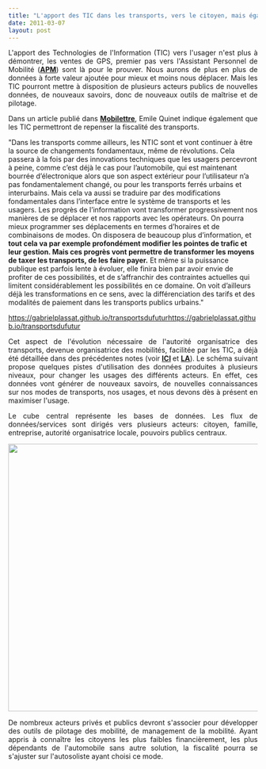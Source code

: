 ```yaml
---
title: "L'apport des TIC dans les transports, vers le citoyen, mais également vers l'autorité"
date: 2011-03-07
layout: post
---
```


<p style="text-align: justify;">L'apport des Technologies de l'Information (TIC) vers l'usager n'est plus à démontrer, les ventes de GPS, premier pas vers l'Assistant Personnel de Mobilité (<a href="/2011/03/gps-assistant-personnel-de-mobilite-et-neurophysiologie.html" target="_self" rel="noopener noreferrer"><strong>APM</strong></a>) sont là pour le prouver. Nous aurons de plus en plus de données à forte valeur ajoutée pour mieux et moins nous déplacer. Mais les TIC pourront mettre à disposition de plusieurs acteurs publics de nouvelles données, de nouveaux savoirs, donc de nouveaux outils de maîtrise et de pilotage.</p>

<p style="text-align: justify;">Dans un article publié dans <a href="http://www.mobilettre.com/comment-moderniser-la-fiscalite-des-transports/" target="_blank" rel="noopener noreferrer"><strong>Mobilettre</strong></a>, Emile Quinet indique également que les TIC permettront de repenser la fiscalité des transports.</p>

<!--more--> "Dans les transports comme ailleurs, les NTIC sont et vont continuer à être la source de changements fondamentaux, même de révolutions. Cela passera à la fois par des innovations techniques que les usagers percevront à peine, comme c’est déjà le cas pour l’automobile, qui est maintenant bourrée d’électronique alors que son aspect extérieur pour l’utilisateur n’a pas fondamentalement changé, ou pour les transports ferrés urbains et interurbains. Mais cela va aussi se traduire par des modifications fondamentales dans l’interface entre le système de transports et les usagers. Les progrès de l’information vont transformer progressivement nos manières de se déplacer et nos rapports avec les opérateurs. On pourra mieux programmer ses déplacements en termes d’horaires et de combinaisons de modes. On disposera de beaucoup plus d’information, et <strong>tout cela va par exemple profondément modifier les pointes de trafic et leur gestion. Mais ces progrès vont permettre de transformer les moyens de taxer les transports, de les faire payer.</strong> Et même si la puissance publique est parfois lente à évoluer, elle finira bien par avoir envie de profiter de ces possibilités, et de s’affranchir des contraintes actuelles qui limitent considérablement les possibilités en ce domaine. On voit d’ailleurs déjà les transformations en ce sens, avec la différenciation des tarifs et des modalités de paiement dans les transports publics urbains."
https://gabrielplassat.github.io/transportsdufuturhttps://gabrielplassat.github.io/transportsdufutur
<p style="text-align: justify;">Cet aspect de l'évolution nécessaire de l'autorité organisatrice des transports, devenue organisatrice des mobilités, facilitée par les TIC, a déjà été détaillée dans des précédentes notes (voir <strong><a href="/2010/09/metanote-tdf-7-la-donnee-enjeu-strategique-des-mobilites-multimodales-quelles-perspectives.html" target="_blank" rel="noopener noreferrer">ICI</a> </strong>et <a href="/2009/11/autorite-des-transports-vers-une-revolution.html" target="_blank" rel="noopener noreferrer"><strong>LA</strong></a>). Le schéma suivant propose quelques pistes d'utilisation des données produites à plusieurs niveaux, pour changer les usages des différents acteurs. En effet, ces données vont générer de nouveaux savoirs, de nouvelles connaissances sur nos modes de transports, nos usages, et nous devons dès à présent en maximiser l'usage.</p>

<p style="text-align: justify;">Le cube central représente les bases de données. Les flux de données/services sont dirigés vers plusieurs acteurs: citoyen, famille, entreprise, autorité organisatrice locale, pouvoirs publics centraux.</p>

<a href="https://transportsdufutur.ademe.fr/wp-content/uploads/sites/6/2011/03/cube.jpg"><img class="aligncenter wp-image-5411 size-full" src="https://transportsdufutur.ademe.fr/wp-content/uploads/sites/6/2011/03/cube.jpg" alt="" width="720" height="540" /></a>

<p style="text-align: justify;">De nombreux acteurs privés et publics devront s'associer pour développer des outils de pilotage des mobilité, de management de la mobilité. Ayant appris à connaître les citoyens les plus faibles financièrement, les plus dépendants de l'automobile sans autre solution, la fiscalité pourra se s'ajuster sur l'autosoliste ayant choisi ce mode.</p>